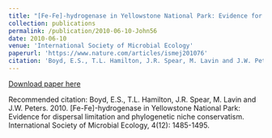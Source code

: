 ```yaml
---
title: "[Fe-Fe]-hydrogenase in Yellowstone National Park: Evidence for dispersal limitation and phylogenetic niche conservatism"
collection: publications
permalink: /publication/2010-06-10-John56
date: 2010-06-10
venue: 'International Society of Microbial Ecology'
paperurl: 'https://www.nature.com/articles/ismej201076'
citation: 'Boyd, E.S., T.L. Hamilton, J.R. Spear, M. Lavin and J.W. Peters.  2010.  [Fe-Fe]-hydrogenase in Yellowstone National Park: Evidence for dispersal limitation and phylogenetic niche conservatism.  International Society of Microbial Ecology, 4(12):  1485-1495.'
---
```


<a href='https://www.nature.com/articles/ismej201076'>Download paper here</a>

Recommended citation: Boyd, E.S., T.L. Hamilton, J.R. Spear, M. Lavin and J.W. Peters.  2010.  [Fe-Fe]-hydrogenase in Yellowstone National Park: Evidence for dispersal limitation and phylogenetic niche conservatism.  International Society of Microbial Ecology, 4(12):  1485-1495.